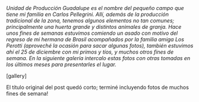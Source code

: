 <html><body><em>Unidad de Producción Guadalupe es el nombre del pequeño campo que tiene mi familia en Carlos Pellegrini. Allí, además de la producción tradicional de la zona, tenemos algunos elementos no tan comunes; principalmente una huerta grande y distintos animales de granja. Hace unos fines de semanas estuvimos comiendo un asado con motivo del regreso de mi hermana de Brasil acompañados por la familia amiga Los Perotti (aproveché la ocasión para sacar algunas fotos), también estuvimos ahí el 25 de diciembre con mi primos y tíos, y muchos otros fines de semana. En la siguiente galería intercalo estas fotos con otras tomadas en los últimos meses para presentarles el lugar.</em><!--more-->



[gallery]



El título original del post quedó corto; terminé incluyendo fotos de muchos fines de semana!</body></html>